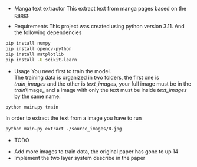* Manga text extractor
This extract text from manga pages based on the [paper](https://dl.acm.org/doi/10.1145/3011549.3011560).

* Requirements
This project was created using python version 3.11.
And the following dependencies

``` sh
pip install numpy
pip install opencv-python
pip install matplotlib
pip install -U scikit-learn
```

* Usage
You need first to train the model.  
The training data is organized in two folders, the first one is _train\_images_
and the other is _text\_images_, your full image must be in the _train_\image_ and a image with only the text must be inside _text\_images_ by the same name.
``` sh
python main.py train
```

In order to extract the text from a image you have to run
``` sh
python main.py extract ./source_images/8.jpg
```

* TODO
- Add more images to train data, the original paper has gone to up 14
- Implement the two layer system describe in the paper
